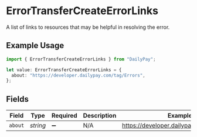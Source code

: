 # ErrorTransferCreateErrorLinks

A list of links to resources that may be helpful in resolving the error.

## Example Usage

```typescript
import { ErrorTransferCreateErrorLinks } from "DailyPay";

let value: ErrorTransferCreateErrorLinks = {
  about: "https://developer.dailypay.com/tag/Errors",
};
```

## Fields

| Field                                     | Type                                      | Required                                  | Description                               | Example                                   |
| ----------------------------------------- | ----------------------------------------- | ----------------------------------------- | ----------------------------------------- | ----------------------------------------- |
| `about`                                   | *string*                                  | :heavy_minus_sign:                        | N/A                                       | https://developer.dailypay.com/tag/Errors |